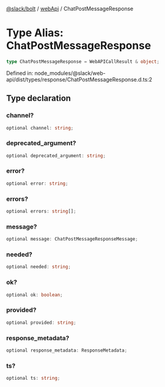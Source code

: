 [@slack/bolt](../../../../index.md) / [webApi](../index.md) / ChatPostMessageResponse

# Type Alias: ChatPostMessageResponse

```ts
type ChatPostMessageResponse = WebAPICallResult & object;
```

Defined in: node\_modules/@slack/web-api/dist/types/response/ChatPostMessageResponse.d.ts:2

## Type declaration

### channel?

```ts
optional channel: string;
```

### deprecated\_argument?

```ts
optional deprecated_argument: string;
```

### error?

```ts
optional error: string;
```

### errors?

```ts
optional errors: string[];
```

### message?

```ts
optional message: ChatPostMessageResponseMessage;
```

### needed?

```ts
optional needed: string;
```

### ok?

```ts
optional ok: boolean;
```

### provided?

```ts
optional provided: string;
```

### response\_metadata?

```ts
optional response_metadata: ResponseMetadata;
```

### ts?

```ts
optional ts: string;
```
